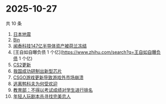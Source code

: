 # 2025-10-27

共 10 条

<!-- BEGIN -->
<!-- 最后更新时间 Mon Oct 27 2025 03:08:11 GMT+0800 (China Standard Time) -->

1. [日本地震](https://www.zhihu.com/search?q=日本地震)
1. [Bin](https://www.zhihu.com/search?q=Bin)
1. [闻泰科技147亿半导体资产被荷兰冻结](https://www.zhihu.com/search?q=闻泰科技147亿半导体资产被荷兰冻结)
1. [王自如自曝负债 1 个亿](https://www.zhihu.com/search?q=王自如自曝负债 1 个亿)
1. [CS2更新](https://www.zhihu.com/search?q=CS2更新)
1. [我国成功研制出新型芯片](https://www.zhihu.com/search?q=我国成功研制出新型芯片)
1. [CSGO游戏更新导致游戏外市场崩溃](https://www.zhihu.com/search?q=CSGO游戏更新导致游戏外市场崩溃)
1. [逃离鸭科夫为何受欢迎](https://www.zhihu.com/search?q=逃离鸭科夫为何受欢迎)
1. [教育部：不得以考试成绩对学生进行排名](https://www.zhihu.com/search?q=教育部：不得以考试成绩对学生进行排名)
1. [年轻人玩剧本杀寻找完美恋人](https://www.zhihu.com/search?q=年轻人玩剧本杀寻找完美恋人)

<!-- END -->
